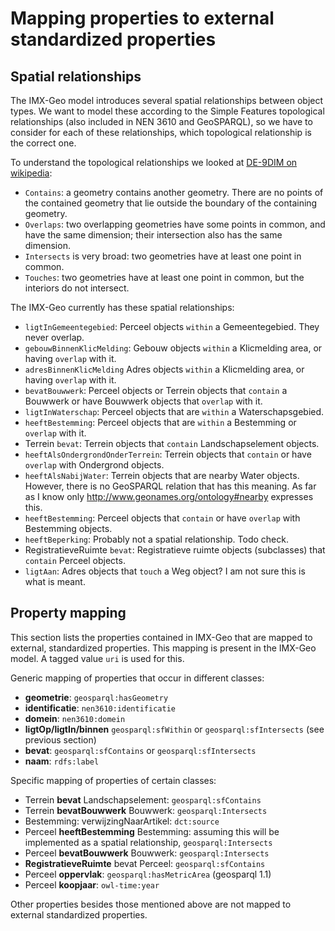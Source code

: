 # Mapping properties to external standardized properties

## Spatial relationships

The IMX-Geo model introduces several spatial relationships between object types. We want to model these according to the Simple Features topological relationships (also included in NEN 3610 and GeoSPARQL), so we have to consider for each of these relationships, which topological relationship is the correct one. 

To understand the topological relationships we looked at [DE-9DIM on wikipedia](https://en.wikipedia.org/wiki/DE-9IM): 
- `Contains`: a geometry contains another geometry. There are no points of the contained geometry that lie outside the boundary of the containing geometry. 
- `Overlaps`: two overlapping geometries have some points in common, and have the same dimension; their intersection also has the same dimension. 
- `Intersects` is very broad: two geometries have at least one point in common. 
- `Touches`: two geometries have at least one point in common, but the interiors do not intersect.

The IMX-Geo currently has these spatial relationships:
- `ligtInGemeentegebied`: Perceel objects `within` a Gemeentegebied. They never overlap.
- `gebouwBinnenKlicMelding`: Gebouw objects `within` a Klicmelding area, or having `overlap` with it. 
- `adresBinnenKlicMelding` Adres objects `within` a Klicmelding area, or having `overlap` with it.
- `bevatBouwwerk`: Perceel objects or Terrein objects that `contain` a Bouwwerk or have Bouwwerk objects that `overlap` with it.
- `ligtInWaterschap`: Perceel objects that are `within` a Waterschapsgebied.
- `heeftBestemming`: Perceel objects that are `within` a Bestemming or `overlap` with it.
- Terrein `bevat`: Terrein objects that `contain` Landschapselement objects.
- `heeftAlsOndergrondOnderTerrein`: Terrein objects that `contain` or have `overlap` with Ondergrond objects. 
- `heeftAlsNabijWater`: Terrein objects that are nearby Water objects. However, there is no GeoSPARQL relation that has this meaning. As far as I know only http://www.geonames.org/ontology#nearby expresses this.
- `heeftBestemming`: Perceel objects that `contain` or have `overlap` with Bestemming objects. 
- `heeftBeperking`: Probably not a spatial relationship. Todo check.
- RegistratieveRuimte `bevat`: Registratieve ruimte objects (subclasses) that `contain` Perceel objects.
- `ligtAan`: Adres objects that `touch` a Weg object? I am not sure this is what is meant.

## Property mapping
This section lists the properties contained in IMX-Geo that are mapped to external, standardized properties. This mapping is present in the IMX-Geo model. A tagged value `uri` is used for this. 

Generic mapping of properties that occur in different classes: 
- **geometrie**: `geosparql:hasGeometry`
- **identificatie**: `nen3610:identificatie`
- **domein**: `nen3610:domein`
- **ligtOp/ligtIn/binnen** `geosparql:sfWithin` or `geosparql:sfIntersects` (see previous section)
- **bevat**: `geosparql:sfContains` or `geosparql:sfIntersects`
- **naam**: `rdfs:label`

Specific mapping of properties of certain classes:
- Terrein **bevat** Landschapselement: `geosparql:sfContains`
- Terrein **bevatBouwwerk** Bouwwerk: `geosparql:Intersects`
- Bestemming: verwijzingNaarArtikel: `dct:source`
- Perceel **heeftBestemming** Bestemming: assuming this will be implemented as a spatial relationship, `geosparql:Intersects`
- Perceel **bevatBouwwerk** Bouwwerk: `geosparql:Intersects`
- **RegistratieveRuimte** bevat Perceel: `geosparql:sfContains`
- Perceel **oppervlak**: `geosparql:hasMetricArea` (geosparql 1.1)
- Perceel **koopjaar**: `owl-time:year`

Other properties besides those mentioned above are not mapped to external standardized properties. 